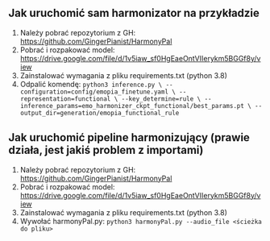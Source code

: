 ## Jak uruchomić sam harmonizator na przykładzie
1. Należy pobrać repozytorium z GH: https://github.com/GingerPianist/HarmonyPal
2. Pobrać i rozpakować model: https://drive.google.com/file/d/1v5iaw_sf0HgEaeOntVIIerykm5BGGf8y/view
3. Zainstalować wymagania z pliku requirements.txt (python 3.8)
3. Odpalić komendę:
	`python3 inference.py \
        --configuration=config/emopia_finetune.yaml \
        --representation=functional \
        --key_determine=rule \
        --inference_params=emo_harmonizer_ckpt_functional/best_params.pt \
        --output_dir=generation/emopia_functional_rule`

## Jak uruchomić pipeline harmonizujący (prawie działa, jest jakiś problem z importami)
1. Należy pobrać repozytorium z GH: https://github.com/GingerPianist/HarmonyPal
2. Pobrać i rozpakować model: https://drive.google.com/file/d/1v5iaw_sf0HgEaeOntVIIerykm5BGGf8y/view
3. Zainstalować wymagania z pliku requirements.txt (python 3.8)
4. Wywołać harmonyPal.py: `python3 harmonyPal.py --audio_file <ścieżka do pliku>`
